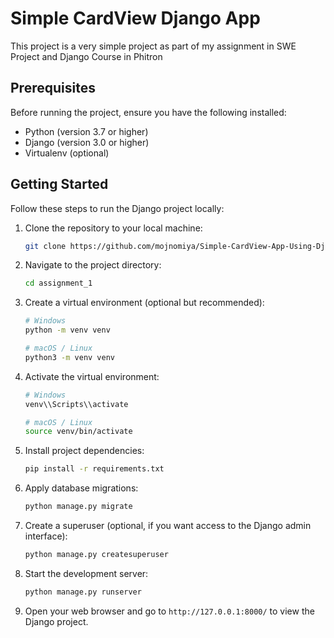 # Simple CardView Django App

This project is a very simple project as part of my assignment in SWE Project and Django Course in Phitron

## Prerequisites

Before running the project, ensure you have the following installed:

- Python (version 3.7 or higher)
- Django (version 3.0 or higher)
- Virtualenv (optional)

## Getting Started

Follow these steps to run the Django project locally:

1. Clone the repository to your local machine:

   ```bash
   git clone https://github.com/mojnomiya/Simple-CardView-App-Using-Django.git
   ```

2. Navigate to the project directory:

   ```bash
   cd assignment_1
   ```

3. Create a virtual environment (optional but recommended):

   ```bash
   # Windows
   python -m venv venv
   
   # macOS / Linux
   python3 -m venv venv
   ```

4. Activate the virtual environment:

   ```bash
   # Windows
   venv\\Scripts\\activate
   
   # macOS / Linux
   source venv/bin/activate
   ```

5. Install project dependencies:

   ```bash
   pip install -r requirements.txt
   ```

6. Apply database migrations:

   ```bash
   python manage.py migrate
   ```

7. Create a superuser (optional, if you want access to the Django admin interface):

   ```bash
   python manage.py createsuperuser
   ```

8. Start the development server:

   ```bash
   python manage.py runserver
   ```

9. Open your web browser and go to `http://127.0.0.1:8000/` to view the Django project.

